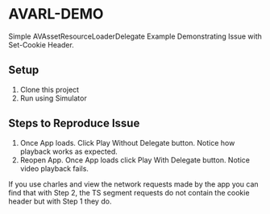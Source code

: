# AVARL-DEMO

Simple AVAssetResourceLoaderDelegate Example Demonstrating Issue with Set-Cookie Header.

## Setup

1. Clone this project
2. Run using Simulator

## Steps to Reproduce Issue

1. Once App loads. Click Play Without Delegate button. Notice how playback works as expected.
2. Reopen App. Once App loads click Play With Delegate button. Notice video playback fails.

If you use charles and view the network requests made by the app you can find that with Step 2, the TS segment requests do not contain the cookie header but with Step 1 they do.